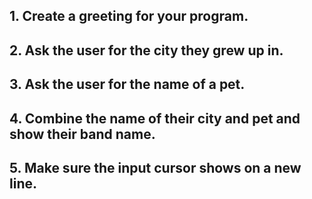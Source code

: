 ## 1. Create a greeting for your program.

## 2. Ask the user for the city they grew up in.

## 3. Ask the user for the name of a pet.

## 4. Combine the name of their city and pet and show their band name.

## 5. Make sure the input cursor shows on a new line.
